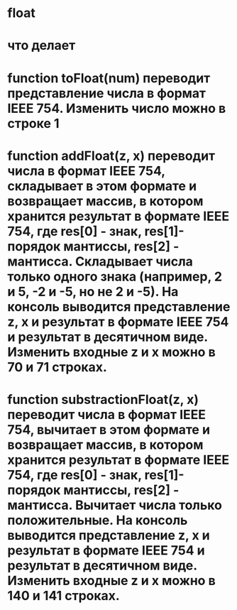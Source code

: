 # float
# что делает
# function toFloat(num) переводит представление числа в формат IEEE 754. Изменить число можно  в строке 1 
# function addFloat(z, x) переводит числа в формат IEEE 754, складывает в этом формате и возвращает массив, в котором хранится результат в формате IEEE 754, где res[0] - знак, res[1]- порядок мантиссы, res[2] - мантисса. Складывает числа только одного знака (например, 2 и 5, -2 и -5, но не 2 и -5). На консоль выводится представление z, x и результат в формате IEEE 754 и результат в десятичном виде. Изменить входные z и x можно в 70 и 71 строках.
# function substractionFloat(z, x) переводит числа в формат IEEE 754, вычитает в этом формате и возвращает массив, в котором хранится результат в формате IEEE 754, где res[0] - знак, res[1]- порядок мантиссы, res[2] - мантисса. Вычитает числа только положительные. На консоль выводится представление z, x и результат в формате IEEE 754 и результат в десятичном виде. Изменить входные z и x можно в 140 и 141 строках.
